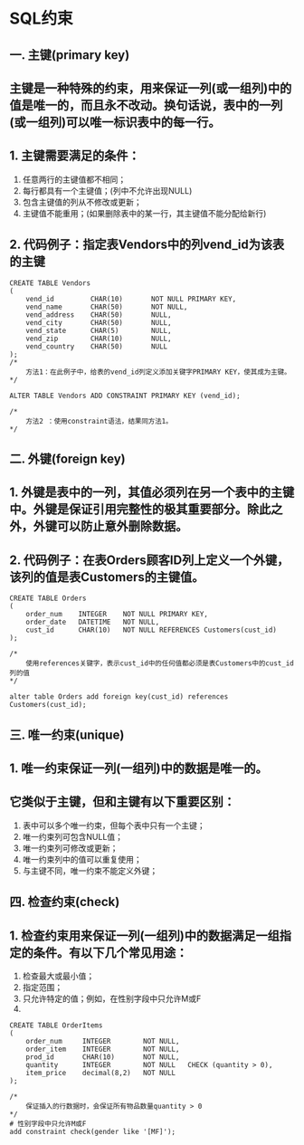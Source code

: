 # SQL约束

## 一. 主键(primary key)

## 主键是一种特殊的约束，用来保证一列(或一组列)中的值是唯一的，而且永不改动。换句话说，表中的一列(或一组列)可以唯一标识表中的每一行。

## 1. 主键需要满足的条件：

1.  任意两行的主键值都不相同；
2.  每行都具有一个主键值；(列中不允许出现NULL)
3.  包含主键值的列从不修改或更新；
4.  主键值不能重用；(如果删除表中的某一行，其主键值不能分配给新行)

## 2. 代码例子：指定表Vendors中的列vend_id为该表的主键

```mysql
CREATE TABLE Vendors
(    
    vend_id         CHAR(10)       NOT NULL PRIMARY KEY,    
    vend_name       CHAR(50)       NOT NULL,    
    vend_address    CHAR(50)       NULL,    
    vend_city       CHAR(50)       NULL,    
    vend_state      CHAR(5)        NULL,    
    vend_zip        CHAR(10)       NULL,    
    vend_country    CHAR(50)       NULL
);
/*
    方法1：在此例子中，给表的vend_id列定义添加关键字PRIMARY KEY，使其成为主键。
*/

ALTER TABLE Vendors ADD CONSTRAINT PRIMARY KEY (vend_id);

/*
	方法2 ：使用constraint语法，结果同方法1。
*/
```



## 二. 外键(foreign key)

## 1. 外键是表中的一列，其值必须列在另一个表中的主键中。外键是保证引用完整性的极其重要部分。除此之外，外键可以防止意外删除数据。

## 2. 代码例子：在表Orders顾客ID列上定义一个外键，该列的值是表Customers的主键值。

```mysql
CREATE TABLE Orders
(    
    order_num    INTEGER    NOT NULL PRIMARY KEY,    
 	order_date   DATETIME   NOT NULL,    
 	cust_id      CHAR(10)   NOT NULL REFERENCES Customers(cust_id)
);

/*
	使用references关键字，表示cust_id中的任何值都必须是表Customers中的cust_id列的值
*/

alter table Orders add foreign key(cust_id) references Customers(cust_id);

```

## 

## 三. 唯一约束(unique)

## 1. 唯一约束保证一列(一组列)中的数据是唯一的。

## 它类似于主键，但和主键有以下重要区别：

1.  表中可以多个唯一约束，但每个表中只有一个主键；
2.  唯一约束列可包含NULL值；
3.  唯一约束列可修改或更新；
4.  唯一约束列中的值可以重复使用；
5.  与主键不同，唯一约束不能定义外键；

## 四. 检查约束(check)

## 1. 检查约束用来保证一列(一组列)中的数据满足一组指定的条件。有以下几个常见用途：

1.  检查最大或最小值；
2.  指定范围；
3.  只允许特定的值；例如，在性别字段中只允许M或F
4.  

```mysql
CREATE TABLE OrderItems
(    
	order_num     INTEGER        NOT NULL,    
	order_item    INTEGER        NOT NULL,    
	prod_id       CHAR(10)       NOT NULL,    
	quantity      INTEGER        NOT NULL 	CHECK (quantity > 0),    
	item_price    decimal(8,2)   NOT NULL
);

/*
	保证插入的行数据时，会保证所有物品数量quantity > 0
*/
# 性别字段中只允许M或F
add constraint check(gender like '[MF]');
```



## 